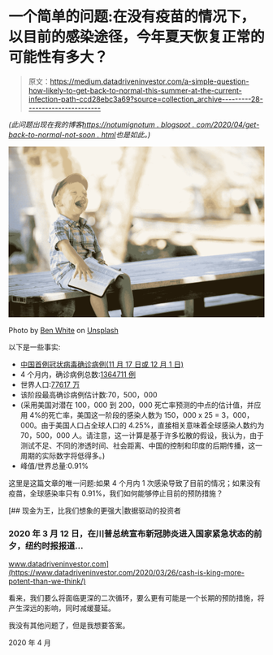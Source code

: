 # 一个简单的问题:在没有疫苗的情况下，以目前的感染途径，今年夏天恢复正常的可能性有多大？

> 原文：<https://medium.datadriveninvestor.com/a-simple-question-how-likely-to-get-back-to-normal-this-summer-at-the-current-infection-path-ccd28ebc3a69?source=collection_archive---------28----------------------->

*(此问题出现在我的博客*[*https://notumignotum . blogspot . com/2020/04/get-back-to-normal-not-soon . html*](https://notumignotum.blogspot.com/2020/04/get-back-to-normal-not-soon.html)*也是如此。)*

![](img/6b5fa808056ea3fbb4791a57338b77b8.png)

Photo by [Ben White](https://unsplash.com/@benwhitephotography?utm_source=medium&utm_medium=referral) on [Unsplash](https://unsplash.com?utm_source=medium&utm_medium=referral)

以下是一些事实:

*   [中国首例冠状病毒确诊病例(11 月 17 日或 12 月 1 日)](https://en.wikipedia.org/wiki/2019%E2%80%9320_coronavirus_pandemic)
*   4 个月内，确诊病例总数:[1364711 例](https://www.worldometers.info/coronavirus/)
*   世界人口:[77617 万](https://www.worldometers.info/)
*   该阶段最高确诊病例估计数:70，500，000
*   (采用美国对潜在 100，000 到 200，000 死亡率预测的中点的估计值，并应用 4%的死亡率，美国这一阶段的感染人数为 150，000 x 25 = 3，000，000。由于美国人口占全球人口的 4.25%，直接相关意味着全球感染人数约为 70，500，000 人。请注意，这一计算是基于许多松散的假设，我认为，由于测试不足、不同的渗透时间、社会距离、中国的控制和印度的后期传播，这一周期的实际数字将低得多。)
*   峰值/世界总量:0.91%

这里是这篇文章的唯一问题:如果 4 个月内 1 次感染导致了目前的情况；如果没有疫苗，全球感染率只有 0.91%，我们如何能够停止目前的预防措施？

[](https://www.datadriveninvestor.com/2020/03/26/cash-is-king-more-potent-than-we-think/) [## 现金为王，比我们想象的更强大|数据驱动的投资者

### 2020 年 3 月 12 日，在川普总统宣布新冠肺炎进入国家紧急状态的前夕，纽约时报报道…

www.datadriveninvestor.com](https://www.datadriveninvestor.com/2020/03/26/cash-is-king-more-potent-than-we-think/) 

看来，我们要么将面临更深的二次循环，要么更有可能是一个长期的预防措施，将产生深远的影响，同时减缓蔓延。

我没有其他问题了，但是我想要答案。

2020 年 4 月